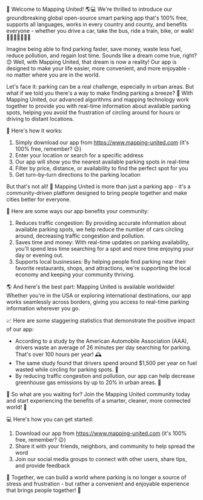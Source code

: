 🚨 Welcome to Mapping United! 🌎💻 We're thrilled to introduce our groundbreaking global open-source smart parking app that's 100% free, supports all languages, works in every country and county, and benefits everyone - whether you drive a car, take the bus, ride a train, bike, or walk! 🚗🚌🚂🚴‍♀️🏃‍♂️

Imagine being able to find parking faster, save money, waste less fuel, reduce pollution, and regain lost time. Sounds like a dream come true, right? 😊 Well, with Mapping United, that dream is now a reality! Our app is designed to make your life easier, more convenient, and more enjoyable - no matter where you are in the world.

Let's face it: parking can be a real challenge, especially in urban areas. But what if we told you there's a way to make finding parking a breeze? 🌟 With Mapping United, our advanced algorithms and mapping technology work together to provide you with real-time information about available parking spots, helping you avoid the frustration of circling around for hours or driving to distant locations.

📍 Here's how it works:

1. Simply download our app from https://www.mapping-united.com (it's 100% free, remember? 😉)
2. Enter your location or search for a specific address
3. Our app will show you the nearest available parking spots in real-time
4. Filter by price, distance, or availability to find the perfect spot for you
5. Get turn-by-turn directions to the parking location

But that's not all! 🤔 Mapping United is more than just a parking app - it's a community-driven platform designed to bring people together and make cities better for everyone.

💪 Here are some ways our app benefits your community:

1. Reduces traffic congestion: By providing accurate information about available parking spots, we help reduce the number of cars circling around, decreasing traffic congestion and pollution.
2. Saves time and money: With real-time updates on parking availability, you'll spend less time searching for a spot and more time enjoying your day or evening out.
3. Supports local businesses: By helping people find parking near their favorite restaurants, shops, and attractions, we're supporting the local economy and keeping your community thriving.

🌎 And here's the best part: Mapping United is available worldwide! Whether you're in the USA or exploring international destinations, our app works seamlessly across borders, giving you access to real-time parking information wherever you go.

📈 Here are some staggering statistics that demonstrate the positive impact of our app:

* According to a study by the American Automobile Association (AAA), drivers waste an average of 26 minutes per day searching for parking. That's over 100 hours per year! 🕰️
* The same study found that drivers spend around $1,500 per year on fuel wasted while circling for parking spots. 💸
* By reducing traffic congestion and pollution, our app can help decrease greenhouse gas emissions by up to 20% in urban areas. 🌱

🎉 So what are you waiting for? Join the Mapping United community today and start experiencing the benefits of a smarter, cleaner, more connected world! 🌈

💻 Here's how you can get started:

1. Download our app from https://www.mapping-united.com (it's 100% free, remember? 😉)
2. Share it with your friends, neighbors, and community to help spread the word
3. Join our social media groups to connect with other users, share tips, and provide feedback

🎉 Together, we can build a world where parking is no longer a source of stress and frustration - but rather a convenient and enjoyable experience that brings people together! 🌈
